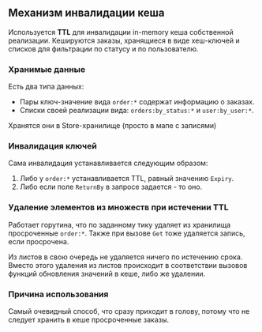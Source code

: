 ## Механизм инвалидации кеша

Используется **TTL** для инвалидации in-memory кеша собственной реализации. Кешируются заказы, хранящиеся в виде хеш-ключей и списков для фильтрации по статусу и по пользователю.

### Хранимые данные

Есть два типа данных:
* Пары ключ-значение вида `order:*` содержат информацию о заказах.
* Списки своей реализации вида: `orders:by_status:*` и `user:by_user:*`. 

Хранятся они в Store-хранилище (просто в мапе с записями)

### Инвалидация ключей

Сама инвалидация устанавливается следующим образом:
1. Либо у `order:*` устанавливается TTL, равный значению `Expiry`.
2. Либо если поле `ReturnBy` в запросе задается - то оно.

### Удаление элементов из множеств при истечении TTL

Работает горутина, что по заданному тику удаляет из хранилища просроченные `order:*`. Также при вызове `Get` тоже удаляется запись, если просрочена.

Из листов в свою очередь не удаляется ничего по истечению срока. Вместо этого удаления из листов происходит в соответствии вызовов функций обновления значений в кеше, либо же удалении.

### Причина использования

Самый очевидный способ, что сразу приходит в голову, потому что не следует хранить в кеше просроченные заказы.